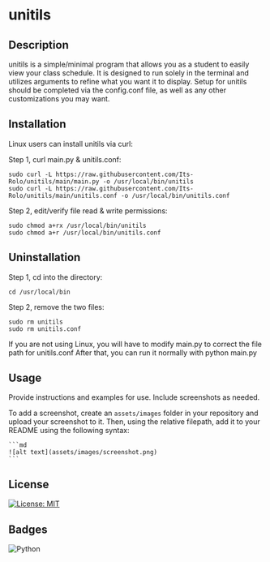# unitils

## Description

unitils is a simple/minimal program that allows you as a student to easily view your class schedule.
It is designed to run solely in the terminal and utilizes arguments to refine what you want it to display.
Setup for unitils should be completed via the config.conf file, as well as any other customizations you may want.

## Installation

Linux users can install unitils via curl:

Step 1, curl main.py & unitils.conf:
```
sudo curl -L https://raw.githubusercontent.com/Its-Rolo/unitils/main/main.py -o /usr/local/bin/unitils
sudo curl -L https://raw.githubusercontent.com/Its-Rolo/unitils/main/unitils.conf -o /usr/local/bin/unitils.conf
```
Step 2, edit/verify file read & write permissions:
```
sudo chmod a+rx /usr/local/bin/unitils
sudo chmod a+r /usr/local/bin/unitils.conf
```

## Uninstallation

Step 1, cd into the directory:
```
cd /usr/local/bin
```
Step 2, remove the two files:
```
sudo rm unitils
sudo rm unitils.conf
```

If you are not using Linux, you will have to modify main.py to correct the file path for unitils.conf
After that, you can run it normally with python main.py

## Usage

Provide instructions and examples for use. Include screenshots as needed.

To add a screenshot, create an `assets/images` folder in your repository and upload your screenshot to it. Then, using the relative filepath, add it to your README using the following syntax:

    ```md
    ![alt text](assets/images/screenshot.png)
    ```

## License

[![License: MIT](https://img.shields.io/badge/License-MIT-yellow.svg)](https://opensource.org/licenses/MIT)

## Badges

![Python](https://img.shields.io/badge/Python-3.x-blue?logo=python&logoColor=white)
